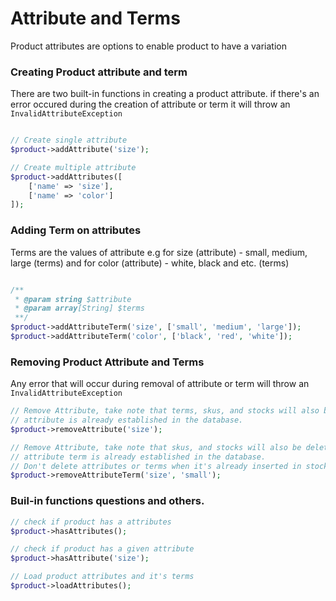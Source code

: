 # Attribute and Terms

Product attributes are options to enable product to have a variation

### Creating Product attribute and term

There are two built-in functions in creating a product attribute. if there's an error occured during the creation of attribute or term it will throw an ```InvalidAttributeException```

```php

// Create single attribute
$product->addAttribute('size');

// Create multiple attribute
$product->addAttributes([
    ['name' => 'size'],
    ['name' => 'color']
]);
```

### Adding Term on attributes

Terms are the values of attribute e.g for size (attribute) - small, medium, large (terms) and for color (attribute) - white, black and etc. (terms)


```php

/**
 * @param string $attribute
 * @param array[String] $terms
 **/
$product->addAttributeTerm('size', ['small', 'medium', 'large']);
$product->addAttributeTerm('color', ['black', 'red', 'white']);
```

### Removing Product Attribute and Terms

Any error that will occur during removal of attribute or term will throw an ```InvalidAttributeException```

```php
// Remove Attribute, take note that terms, skus, and stocks will also be deleted when
// attribute is already established in the database.
$product->removeAttribute('size');

// Remove Attribute, take note that skus, and stocks will also be deleted when
// attribute term is already established in the database.
// Don't delete attributes or terms when it's already inserted in stocks or product skus
$product->removeAttributeTerm('size', 'small');
```

### Buil-in functions questions and others.

```php
// check if product has a attributes
$product->hasAttributes(); 

// check if product has a given attribute
$product->hasAttribute('size');

// Load product attributes and it's terms
$product->loadAttributes();
```
